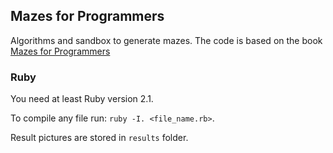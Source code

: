 ## Mazes for Programmers

Algorithms and sandbox to generate mazes.
The code is based on the book [Mazes for Programmers](https://www.amazon.com/Mazes-Programmers-Twisty-Little-Passages/dp/1680500554)

### Ruby

You need at least Ruby version 2.1.

To compile any file run: `ruby -I. <file_name.rb>`.

Result pictures are stored in `results` folder.
